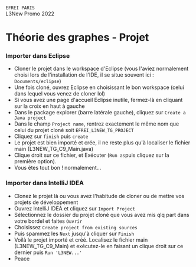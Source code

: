 `EFREI PARIS`\
L3New Promo 2022
# Théorie des graphes - Projet
### Importer dans Eclipse
- Cloner le projet dans le workspace d'Eclipse (vous l'aviez normalement choisi lors de l'installation de l'IDE, il se situe souvent ici : `Documents/eclipse`)
- Une fois cloné, ouvrez Eclipse en choisissant le bon workspace (celui dans lequel vous venez de cloner lol)
- Si vous avez une page d'accueil Eclipse inutile, fermez-là en cliquant sur la croix en haut à gauche
- Dans le package explorer (barre latérale gauche), cliquez sur `Create a Java project`
- Dans le champ `Project name`, rentrez exactement le même nom que celui du projet cloné soit `EFREI_L3NEW_TG_PROJECT`
- Cliquez sur `finish` puis `create`
- Le projet est bien importé et crée, il ne reste plus qu'à localiser le fichier main (L3NEW_TG_C9_Main.java)
- Clique droit sur ce fichier, et Exécuter (`Run as`puis cliquez sur la première option).
- Vous êtes tout bon ! normalement...

### Importer dans IntelliJ IDEA
- Clonez le projet là ou vous avez l'habitude de cloner ou de mettre vos projets de développement
- Ouvrez IntelliJ IDEA et cliquez sur `Import Project`
- Sélectionnez le dossier du projet cloné que vous avez mis qlq part dans votre bordel et faites `Ouvrir`
- Choisissez `Create project from existing sources`
- Puis spammez les `Next` jusqu'à cliquer sur `Finish`
- Voilà le projet importé et créé. Localisez le fichier main (L3NEW_TG_C9_Main) et exécutez-le en faisant un clique droit sur ce dernier puis `Run 'L3NEW...'` 
- Peace
